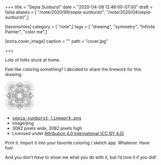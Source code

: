 +++
title = "Sepia Sunburst"
date = "2020-04-08 12:46:00-07:00"
draft = false
aliases = [ "/note/2020/99/sepia-sunburst/", "/note/2020/04/sepia-sunburst/",]

[taxonomies]
category = [ "note",]
tags = [ "drawing", "symmetry", "Infinite Painter", "color me",]

[extra.cover_image]
caption = ""
path = "cover.jpg"

+++

Lots of folks stuck at home.

Feel like coloring something? I decided to share the linework for this drawing.

<div class="image-link"><div class="image-link-preview">
      <a href="/note/2020/04/sepia-sunburst/sepia-sunburst-linework.png">
        <img src="sepia-sunburst-linework-96x96.png" alt="thumbnail of linked image">
      </a>
    </div>
    <div class="image-link-details">
      <ul>
        <li>
          <a href="/note/2020/04/sepia-sunburst/sepia-sunburst-linework.png">
            <tt>sepia-sunburst-linework.png</tt>
          </a>
        </li>
        <li>image/png</li>
        <li>3082 pixels wide, 3082 pixels high</li>
        <li>Licensed under <a href="https://creativecommons.org/licenses/by/4.0/">Attribution 4.0 International (CC BY 4.0)</a></li>
      </ul>
    </div></div>

Print it. Import it into your favorite coloring / sketch app. Whatever.  Have
fun!

And you don’t *have* to show me what you do with it, but I’d love it if you
did!